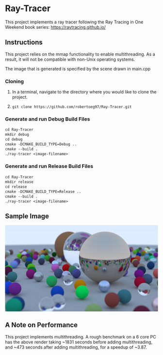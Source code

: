 # Ray-Tracer

This project implements a ray tracer following the Ray Tracing in One Weekend book series: https://raytracing.github.io/

## Instructions

This project relies on the mmap functionality to enable multithreading. As a result, it will not be compatible with non-Unix operating systems.

The image that is generated is specified by the scene drawn in main.cpp

### Cloning

1. In  a terminal, navigate to the directory where you would like to clone the project.

2. `git clone https://github.com/robertoeg97/Ray-Tracer.git`

### Generate and run Debug Build Files

```
cd Ray-Tracer
mkdir debug
cd debug
cmake -DCMAKE_BUILD_TYPE=Debug ..
cmake --build .
./ray-tracer <image-filename>
```

### Generate and run Release Build Files

```
cd Ray-Tracer
mkdir release
cd release
cmake -DCMAKE_BUILD_TYPE=Release ..
cmake --build .
./ray-tracer <image-filename>
```


## Sample Image

![Bunch of Spheres](/images/multiple_sphere_render.png)

## A Note on Performance

This project implements multithreading. 
A rough benchmark on a 6 core PC has the above render taking ~1831 seconds before adding multithreading, 
and ~473 seconds after adding multithreading, 
for a speedup of ~3.87.